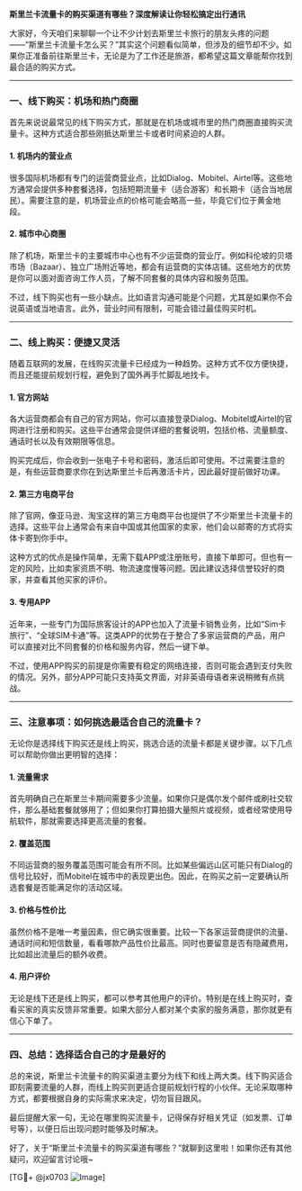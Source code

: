 **斯里兰卡流量卡的购买渠道有哪些？深度解读让你轻松搞定出行通讯**

大家好，今天咱们来聊聊一个让不少计划去斯里兰卡旅行的朋友头疼的问题——“斯里兰卡流量卡怎么买？”其实这个问题看似简单，但涉及的细节却不少。如果你正准备前往斯里兰卡，无论是为了工作还是旅游，都希望这篇文章能帮你找到最合适的购买方式。

---

### **一、线下购买：机场和热门商圈**
首先来说说最常见的线下购买方式，那就是在机场或城市里的热门商圈直接购买流量卡。这种方式适合那些刚抵达斯里兰卡或者时间紧迫的人群。

#### **1. 机场内的营业点**
很多国际机场都有专门的运营商营业点，比如Dialog、Mobitel、Airtel等。这些地方通常会提供多种套餐选择，包括短期流量卡（适合游客）和长期卡（适合当地居民）。需要注意的是，机场营业点的价格可能会略高一些，毕竟它们位于黄金地段。

#### **2. 城市中心商圈**
除了机场，斯里兰卡的主要城市中心也有不少运营商的营业厅。例如科伦坡的贝塔市场（Bazaar）、独立广场附近等地，都会有运营商的实体店铺。这些地方的优势是你可以面对面咨询工作人员，了解不同套餐的具体内容和服务范围。

不过，线下购买也有一些小缺点。比如语言沟通可能是个问题，尤其是如果你不会说英语或当地语言。此外，营业时间有限制，可能会错过最佳购买时机。

---

### **二、线上购买：便捷又灵活**
随着互联网的发展，在线购买流量卡已经成为一种趋势。这种方式不仅方便快捷，而且还能提前规划行程，避免到了国外再手忙脚乱地找卡。

#### **1. 官方网站**
各大运营商都会有自己的官方网站，你可以直接登录Dialog、Mobitel或Airtel的官网进行注册和购买。这些平台通常会提供详细的套餐说明，包括价格、流量额度、通话时长以及有效期限等信息。

购买完成后，你会收到一张电子卡号和密码，激活后即可使用。不过需要注意的是，有些运营商要求你在到达斯里兰卡后再激活卡片，因此最好提前做好功课。

#### **2. 第三方电商平台**
除了官网，像亚马逊、淘宝这样的第三方电商平台也提供了不少斯里兰卡流量卡的选择。这些平台上通常会有来自中国或其他国家的卖家，他们会以邮寄的方式将实体卡寄到你手中。

这种方式的优点是操作简单，无需下载APP或注册账号，直接下单即可。但也有一定的风险，比如卖家资质不明、物流速度慢等问题。因此建议选择信誉较好的商家，并查看其他买家的评价。

#### **3. 专用APP**
近年来，一些专门为国际旅客设计的APP也加入了流量卡销售业务，比如“Sim卡旅行”、“全球SIM卡通”等。这类APP的优势在于整合了多家运营商的产品，用户可以直接对比不同套餐的价格和服务内容，然后一键下单。

不过，使用APP购买的前提是你需要有稳定的网络连接，否则可能会遇到支付失败的情况。另外，部分APP可能只支持英文界面，对非英语母语者来说稍微有点挑战。

---

### **三、注意事项：如何挑选最适合自己的流量卡？**
无论你是选择线下购买还是线上购买，挑选合适的流量卡都是关键步骤。以下几点可以帮助你做出更明智的选择：

#### **1. 流量需求**
首先明确自己在斯里兰卡期间需要多少流量。如果你只是偶尔发个邮件或刷社交软件，那么基础套餐就够用了；但如果你打算拍摄大量照片或视频，或者经常使用导航软件，那就需要选择更高流量的套餐。

#### **2. 覆盖范围**
不同运营商的服务覆盖范围可能会有所不同。比如某些偏远山区可能只有Dialog的信号比较好，而Mobitel在城市中的表现更出色。因此，在购买之前一定要确认所选套餐是否能满足你的活动区域。

#### **3. 价格与性价比**
虽然价格不是唯一考量因素，但它确实很重要。比较一下各家运营商提供的流量、通话时间和短信数量，看看哪款产品性价比最高。同时也要留意是否有隐藏费用，比如超出流量后的额外收费。

#### **4. 用户评价**
无论是线下还是线上购买，都可以参考其他用户的评价。特别是在线上购买时，查看买家的真实反馈非常重要。如果大部分人都对某个卖家的服务满意，那你就更有信心下单了。

---

### **四、总结：选择适合自己的才是最好的**
总的来说，斯里兰卡流量卡的购买渠道主要分为线下和线上两大类。线下购买适合即刻需要流量的人群，而线上购买则更适合提前规划行程的小伙伴。无论采取哪种方式，都要根据自身的实际需求来决定，切勿盲目跟风。

最后提醒大家一句，无论在哪里购买流量卡，记得保存好相关凭证（如发票、订单号等），以便日后出现问题时能够及时解决。

好了，关于“斯里兰卡流量卡的购买渠道有哪些？”就聊到这里啦！如果你还有其他疑问，欢迎留言讨论哦~

[TG💪+ @jx0703 ![Image](https://github.com/user-attachments/assets/dbca1d08-cadb-493c-b0ec-ad6f7a83f270)]